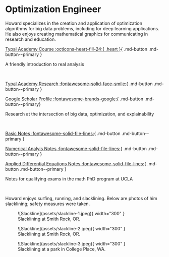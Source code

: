 # Optimization Engineer

Howard specializes in the creation and application of optimization algorithms for big data problems, including for deep learning applications. He also enjoys creating mathematical graphics for communicating in research and education.

[Typal Academy Course :octicons-heart-fill-24:{ .heart }](https://typal.academy){ .md-button .md-button--primary }

A friendly introduction to real analysis

<br>

[Typal Academy Research :fontawesome-solid-face-smile:](https://research.typal.llc){ .md-button .md-button--primary }

[Google Scholar Profile :fontawesome-brands-google:](https://scholar.google.com/citations?user=blvaFx4AAAAJ){ .md-button .md-button--primary}

Research at the intersection of big data, optimization, and explainability

<br>

[Basic Notes :fontawesome-solid-file-lines:](assets/basic-notes.pdf){ .md-button .md-button--primary }

[Numerical Analyis Notes :fontawesome-solid-file-lines:](assets/num-anal-notes.pdf){ .md-button .md-button--primary }

[Applied Differential Equations Notes :fontawesome-solid-file-lines:](assets/ade-notes.pdf){ .md-button .md-button--primary } 

Notes for qualifying exams in the math PhD program at UCLA

<br>

Howard enjoys surfing, running, and slacklining. Below are photos of him slacklining; safety measures were taken.

<figure markdown>
  ![Slackline](assets/slackline-1.jpeg){ width="300" }
  <figcaption>Slacklining at Smith Rock, OR.</figcaption>
</figure>

<figure markdown>
  ![Slackline](assets/slackline-2.jpeg){ width="300" }
  <figcaption>Slacklining at Smith Rock, OR.</figcaption>
</figure>

<figure markdown>
  ![Slackline](assets/slackline-3.jpeg){ width="300" }
  <figcaption>Slacklining at a park in College Place, WA.</figcaption>
</figure>
